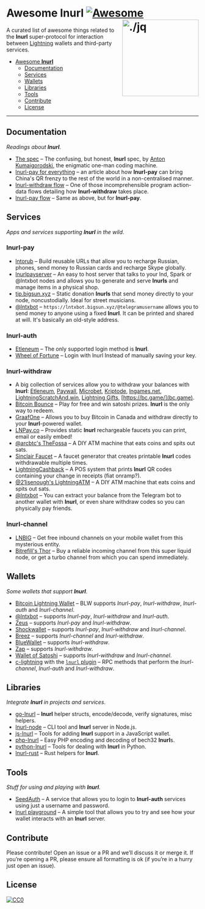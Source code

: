 Awesome lnurl [![Awesome](https://cdn.rawgit.com/sindresorhus/awesome/d7305f38d29fed78fa85652e3a63e154dd8e8829/media/badge.svg)](https://github.com/sindresorhus/awesome) <img src="https://i.imgur.com/wNtVhj3.png" width="200" align="right" alt="./jq">
========================================================================

A curated list of awesome things related to the **lnurl** super-protocol for interaction between [Lightning](https://github.com/lightningnetwork/lightning-rfc) wallets and third-party services.

* [Awesome **lnurl**](#awesome-lnurl)
  * [Documentation](#documentation)
  * [Services](#services)
  * [Wallets](#wallets)
  * [Libraries](#libraries)
  * [Tools](#tools)
  * [Contribute](#contribute)
  * [License](#license)

----


Documentation
------------------------------------------------------------------------

_Readings about **lnurl**_.

* [The spec](https://github.com/btcontract/lnurl-rfc/blob/master/spec.md) &ndash; The confusing, but honest, **lnurl** spec, by [Anton Kumaigorodski](https://twitter.com/akumaigorodski), the enigmatic one-man coding machine.
* [lnurl-pay for everything](https://xn--57h.bigsun.xyz/lnurl-pay-for-everything.html) &ndash; an article about how **lnurl-pay** can bring China's QR frenzy to the rest of the world in a non-centralised manner.
* [lnurl-withdraw flow](https://⚡️.bigsun.xyz/lnurl-withdraw-flow.txt) &ndash; One of those incomprehensible program action-data flows detailing how **lnurl-withdraw** takes place.
* [lnurl-pay flow](https://⚡️.bigsun.xyz/lnurl-pay-flow.txt) &ndash; Same as above, but for **lnurl-pay**.


Services
------------------------------------------------------------------------

_Apps and services supporting **lnurl** in the wild_.

### lnurl-pay

* [lntorub](https://vds.sw4me.com/rulnurl/)	&ndash; Build reusable URLs that allow you to recharge Russian, phones, send money to Russian cards and recharge Skype globally.
* [lnurlpayserver](https://github.com/fiatjaf/lnurlpayserver) &ndash; An easy to host server that talks to your lnd, Spark or @lntxbot nodes and allows you to generate and serve **lnurls** and manage items in a physical shop.
* [tip.bigsun.xyz](https://tip.bigsun.xyz) &ndash; Static donation **lnurls** that send money directly to your node, noncustodially. Ideal for street musicians.
* [@lntxbot](https://t.me/lntxbot) &ndash; `https://lntxbot.bigsun.xyz/@telegramusername` allows you to send money to anyone using a fixed **lnurl**. It can be printed and shared at will. It's basically an old-style address.

### lnurl-auth

* [Etleneum](https://etleneum.com/) &ndash; The only supported login method is **lnurl**.
* [Wheel of Fortune](https://fortune.lngames.net) &ndash; Login with lnurl Instead of manually saving your key.

### lnurl-withdraw

* A big collection of services allow you to withdraw your balances with **lnurl**: [Etleneum](https://etleneum.com/), [Paywall](https://paywall.link), [Microbet](https://microbet.fun/), [Kriptode](https://kriptode.com/), [lngames.net](https://lngames.net/), [LightningScratchAnd.win](https://lightningscratchand.win/), [Lightning Gifts](https://lightning.gifts/), [https://bc.game/](bc.game).
* [Bitcoin Bounce](https://thndr.games/) &ndash; Play for free and win satoshi prizes. **lnurl** is the only way to redeem.
* [GraafOne](https://www.graaf.one/) &ndash; Allows you to buy Bitcoin in Canada and withdraw directly to your **lnurl**-powered wallet.
* [LNPay.co](https://lnpay.co) &ndash; Provides static **lnurl** rechargeable faucets you can print, email or easily embed!
* [@arcbtc's TheFossa](https://twitter.com/BTCSocialist/status/1176206194333147136) &ndash; A DIY ATM machine that eats coins and spits out sats.
* [Sinclair Faucet](https://lnurl.com/faucet/) &ndash; A faucet generator that creates printable **lnurl** codes withdrawable multiple times.
* [LightningCashback](https://twitter.com/21isenough/status/1193631492603293698) &ndash; A POS system that prints **lnurl** QR codes containing your change in receipts (fiat onramp?).
* [@21isenough's LightningATM](https://twitter.com/21isenough/status/1194963700110770176) &ndash; A DIY ATM machine that eats coins and spits out sats.
* [@lntxbot](https://t.me/lntxbot) &ndash; You can extract your balance from the Telegram bot to another wallet with **lnurl**, or even share withdraw codes so you can physically pay friends.

### lnurl-channel

* [LNBIG](https://lnbig.com/) &ndash; Get free inbound channels on your mobile wallet from this mysterious entity.
* [Bitrefill's Thor](https://www.bitrefill.com/thor) &ndash; Buy a reliable incoming channel from this super liquid node, or get a turbo channel from which you can spend immediately.


Wallets
------------------------------------------------------------------------

_Some wallets that support **lnurl**_.

* [Bitcoin Lightning Wallet](https://lightning-wallet.com/) &ndash; BLW supports _lnurl-pay_, _lnurl-withdraw_, _lnurl-auth_ and  _lnurl-channel_.
* [@lntxbot](https://t.me/lntxbot) &ndash; supports _lnurl-pay_, _lnurl-withdraw_ and _lnurl-auth_.
* [Zeus](https://github.com/ZeusLN/zeus) &ndash; supports _lnurl-pay_ and _lnurl-withdraw_.
* [Shockwallet](https://shockwallet.app/#features) &ndash; supports _lnurl-pay_, _lnurl-withdraw_ and _lnurl-channel_.
* [Breez](https://breez.technology/) &ndash; supports _lnurl-channel_ and _lnurl-withdraw_.
* [BlueWallet](https://bluewallet.io/) &ndash; supports _lnurl-withdraw_.
* [Zap](https://www.zaphq.io/) &ndash; supports _lnurl-withdraw_.
* [Wallet of Satoshi](https://www.walletofsatoshi.com/) &ndash; supports _lnurl-withdraw_ and _lnurl-channel_.
* [c-lightning](https://github.com/ElementsProject/lightning/) with the [`lnurl` plugin](https://github.com/fiatjaf/lightningd-gjson-rpc/tree/master/cmd/lnurl) &ndash; RPC methods that perform the _lnurl-channel_, _lnurl-auth_ and _lnurl-withdraw_.

Libraries
------------------------------------------------------------------------

_Integrate **lnurl** in projects and services_.

* [go-lnurl](https://github.com/fiatjaf/go-lnurl) &ndash; **lnurl** helper structs, encode/decode, verify signatures, misc helpers.
* [lnurl-node](https://github.com/chill117/lnurl-node) &ndash; CLI tool and **lnurl** server in Node.js.
* [js-lnurl](https://github.com/fiatjaf/js-lnurl) &ndash; Tools for adding **lnurl** support in a JavaScript wallet.
* [php-lnurl](https://github.com/tkijewski/php-lnurl) &ndash; Easy PHP encoding and decoding of bech32 **lnurl**s.
* [python-lnurl](https://github.com/python-ln/lnurl) &ndash; Tools for dealing with **lnurl** in Python.
* [lnurl-rust](https://github.com/edouardparis/rust-lnurl) &ndash; Rust helpers for **lnurl**.


Tools
------------------------------------------------------------------------

_Stuff for using and playing with **lnurl**_.

* [SeedAuth](https://seedauth.etleneum.com/) &ndash; A service that allows you to login to **lnurl-auth** services using just a username and password.
* [lnurl playground](https://lnurl.bigsun.xyz/) &ndash; A simple tool that allows you to try and see how your wallet interacts with an **lnurl** server.

Contribute
------------------------------------------------------------------------

Please contribute! Open an issue or a PR and we’ll discuss it or merge it. If
you’re opening a PR, please ensure all formatting is ok (if you’re in a hurry
just open an issue).


License
------------------------------------------------------------------------

[![CC0](https://licensebuttons.net/p/zero/1.0/88x31.png)](https://creativecommons.org/publicdomain/zero/1.0/)
